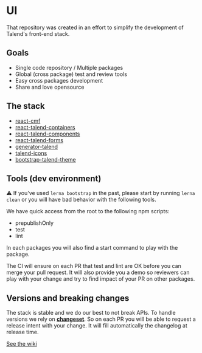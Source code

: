# UI

That repository was created in an effort to simplify the development of Talend's
front-end stack.

## Goals

- Single code repository / Multiple packages
- Global (cross package) test and review tools
- Easy cross packages development
- Share and love opensource

## The stack

- [react-cmf](https://github.com/Talend/ui/tree/master/packages/cmf)
- [react-talend-containers](https://github.com/Talend/ui/tree/master/packages/containers)
- [react-talend-components](https://github.com/Talend/ui/tree/master/packages/components)
- [react-talend-forms](https://github.com/Talend/ui/tree/master/packages/forms)
- [generator-talend](https://github.com/Talend/ui/tree/master/packages/generator)
- [talend-icons](https://github.com/Talend/ui/tree/master/packages/icons)
- [bootstrap-talend-theme](https://github.com/Talend/ui/tree/master/packages/theme)

## Tools (dev environment)

:warning: If you've used `lerna bootstrap` in the past, please start by running `lerna clean` or you will have bad behavior with the following tools.

We have quick access from the root to the following npm scripts:

* prepublishOnly
* test
* lint

In each packages you will also find a start command to play with the package.

The CI will ensure on each PR that test and lint are OK before you can merge your pull request. It will also provide you a demo so reviewers can play with your change and try to find impact of your PR on other packages.

## Versions and breaking changes

The stack is stable and we do our best to not break APIs.
To handle versions we rely on [**changeset**](https://github.com/atlassian/changesets/). So on each PR you will be able to request a release intent with your change. It will fill automatically the changelog at release time.

[See the wiki](https://github.com/Talend/ui/wiki/Workflow#major--breaking-change-aka-next)
